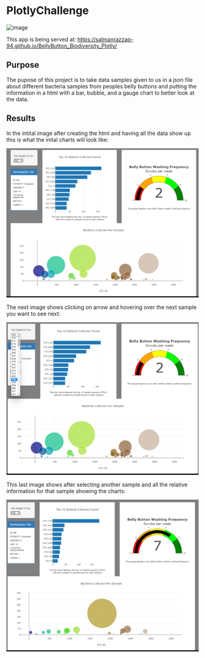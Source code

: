 # PlotlyChallenge
![image](./images/NIAID.jpg)

This app is being served at: https://salmanrazzaq-94.github.io/BellyButton_Biodiversity_Plotly/

## Purpose

The pupose of this project is to take data samples given to us in a json file about different bacteria samples from peoples belly buttons and putting the information in a html with a bar, bubble, and a gauge chart to better look at the data.

## Results

In the intital image after creating the html and having all the data show up this is what the inital charts will look like:

![image](./images/initaldata.png)

The next image shows clicking on arrow and hovering over the next sample you want to see next:

![image](https://github.com/CodyMorin25/PlotlyChallenge/blob/main/images/dropdownworking.png)

This last image shows after selecting another sample and all the relative information for that sample showing the charts:

![image](./images/newdata.png)
